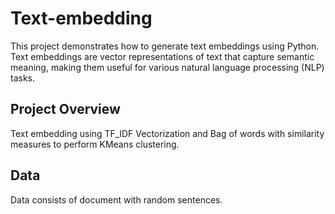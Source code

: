 # Text-embedding

This project demonstrates how to generate text embeddings using Python. Text embeddings are vector representations of text that capture semantic meaning, making them useful for various natural language processing (NLP) tasks.

## Project Overview

Text embedding using TF_IDF Vectorization and Bag of words with similarity measures to perform KMeans clustering.

## Data

Data consists of document with random sentences.
